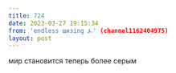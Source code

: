 ```yaml
---
title: 724
date: 2023-03-27 19:15:34
from: 'endless шизing ⍼' (channel1162404975)
layout: post
---
```


мир становится теперь более серым
